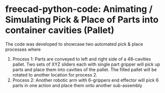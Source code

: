 # freecad-python-code: Animating / Simulating Pick & Place of Parts into container cavities (Pallet)
The code was developed to showcase two automated pick & place processes where 
1) Process 1: Parts are conveyed to left and right side of a 48-cavities pallet. Two sets of XYZ sliders each with single part gripper
   will pick up parts and place them into cavities of the pallet. The filled pallet will be rotated to another location for process 2.
2) Process 2: Another robotic arm with 6-grippers end effector will pick 6 parts in one action and place them onto another
   sub-assembly  
